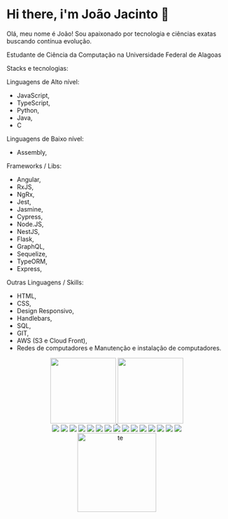 # Hi there, i'm João Jacinto 👋

Olá, meu nome é João! Sou apaixonado por tecnologia e ciências exatas buscando contínua evolução. 

Estudante de Ciência da Computação na Universidade Federal de Alagoas

Stacks e tecnologias:

Linguagens de Alto nível:
- JavaScript, 
- TypeScript,
- Python, 
- Java, 
- C

Linguagens de Baixo nível:
- Assembly,

Frameworks / Libs:
- Angular, 
- RxJS,
- NgRx,
- Jest,
- Jasmine,
- Cypress,
- Node.JS, 
- NestJS,
- Flask, 
- GraphQL,
- Sequelize,
- TypeORM,
- Express, 

Outras Linguagens / Skills:
- HTML, 
- CSS, 
- Design Responsivo, 
- Handlebars, 
- SQL, 
- GIT,
- AWS (S3 e Cloud Front), 
- Redes de computadores e 
Manutenção e instalação de computadores. 


<div align="center">
  <a href="https://github.com/mrgreentm">
  <img height="150em" src="https://github-readme-stats.vercel.app/api?username=mrgreentm&count_private=true&include_all_commits=true&show_icons=true&theme=nightowl&hide_border=false&show_owner=true"/>
    <img height="150em" src="https://github-readme-stats.vercel.app/api/top-langs/?username=mrgreentm&theme=nightowl&hide_border=false&&layout=compact"/>
</div>

<div align="center">
  <a href = "mailto:joaonetotfm@gmail.com"><img src="https://img.shields.io/badge/-Gmail-%23333?style=for-the-badge&logo=gmail&logoColor=white" target="_blank"></a>
  <a href="https://www.linkedin.com/in/jo%C3%A3o-jacinto-a927301b2" target="_blank"><img src="https://img.shields.io/badge/-LinkedIn-%230077B5?style=for-the-badge&logo=linkedin&logoColor=white" target="_blank"></a> 
  <img src="https://img.shields.io/badge/angular-%23DD0031.svg?style=for-the-badge&logo=angular&logoColor=white">
  <img src="https://img.shields.io/badge/-ApolloGraphQL-311C87?style=for-the-badge&logo=apollo-graphql">
  <img src="https://img.shields.io/badge/NPM-%23000000.svg?style=for-the-badge&logo=npm&logoColor=white">
  <img src="https://img.shields.io/badge/nestjs-%23E0234E.svg?style=for-the-badge&logo=nestjs&logoColor=white">
  <img src="https://img.shields.io/badge/rxjs-%23B7178C.svg?style=for-the-badge&logo=reactivex&logoColor=white">
  <img src="https://img.shields.io/badge/redux-%23593d88.svg?style=for-the-badge&logo=redux&logoColor=white">
  <img src="https://img.shields.io/badge/rxjs-%23B7178C.svg?style=for-the-badge&logo=reactivex&logoColor=white">
  <img src="https://img.shields.io/badge/gitlab-%23181717.svg?style=for-the-badge&logo=gitlab&logoColor=white">
  <img src="https://img.shields.io/badge/chart.js-F5788D.svg?style=for-the-badge&logo=chart.js&logoColor=white">
  <img src="https://img.shields.io/badge/Insomnia-black?style=for-the-badge&logo=insomnia&logoColor=5849BE">
  <img src="https://img.shields.io/badge/jasmine-%238A4182.svg?style=for-the-badge&logo=jasmine&logoColor=white">
  <img src="https://img.shields.io/badge/node.js-6DA55F?style=for-the-badge&logo=node.js&logoColor=white">
  <img src="https://img.shields.io/badge/Sequelize-52B0E7?style=for-the-badge&logo=Sequelize&logoColor=white">
</div>
<div align="center">
  <img height="180em"src="https://d1.awsstatic.com/training-and-certification/certification-badges/AWS-Certified-Cloud-Practitioner_badge.634f8a21af2e0e956ed8905a72366146ba22b74c.png" alt="te" border="0">
</div>

